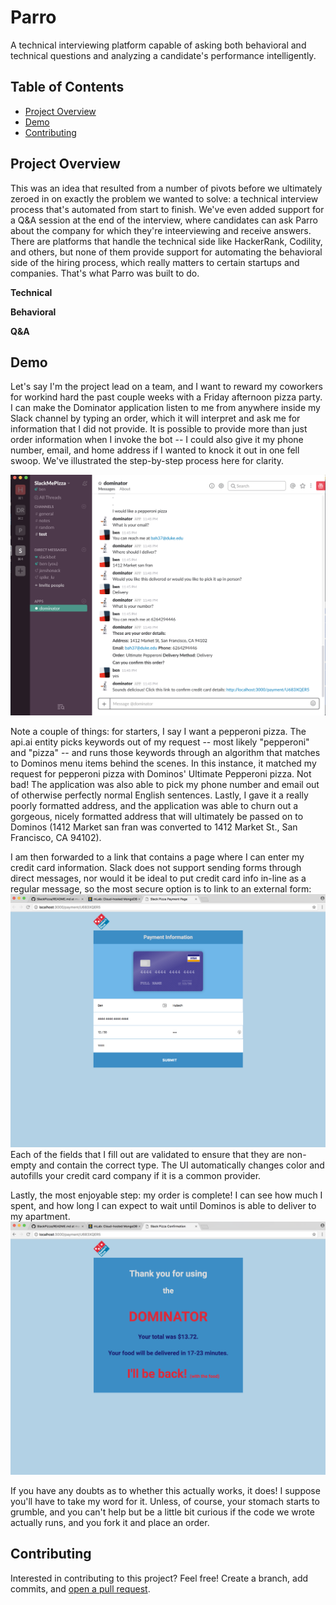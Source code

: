 # Parro

A technical interviewing platform capable of asking both behavioral and technical questions and analyzing a candidate's performance intelligently.

## Table of Contents

- [Project Overview](#project-overview)
- [Demo](#demo)
- [Contributing](#contributing)

## Project Overview

This was an idea that resulted from a number of pivots before we ultimately zeroed in on exactly the problem we wanted
to solve: a technical interview process that's automated from start to finish. We've even added support for a Q&A session at the end of the interview, where candidates can ask Parro about the company for which they're inteerviewing and receive answers. There are platforms that handle the technical side like HackerRank, Codility, and others, but none of them provide support for automating the behavioral side of the hiring process, which really matters to certain startups and companies. That's what Parro was built to do.

**Technical**


**Behavioral**


**Q&A**

## Demo

Let's say I'm the project lead on a team, and I want to reward my coworkers for workind hard the past couple weeks with a Friday afternoon pizza party. I can make the Dominator application listen to me from anywhere inside my Slack channel by typing an order, which it will interpret and ask me for information that I did not provide. It is possible to provide more than just order information when I invoke the bot -- I could also give it my phone number, email, and home address if I wanted to knock it out in one fell swoop. We've illustrated the step-by-step process here for clarity.

![alt text](https://github.com/benhubsch/SlackPizza/blob/master/pics/slack.png "In Slack")

Note a couple of things: for starters, I say I want a pepperoni pizza. The api.ai entity picks keywords out of my request -- most likely "pepperoni" and "pizza" -- and runs those keywords through an algorithm that matches to Dominos menu items behind the scenes. In this instance, it matched my request for pepperoni pizza with Dominos' Ultimate Pepperoni pizza. Not bad! The application was also able to pick my phone number and email out of otherwise perfectly normal English sentences. Lastly, I gave it a really poorly formatted address, and the application was able to churn out a gorgeous, nicely formatted address that will ultimately be passed on to Dominos (1412 Market san fran was converted to 1412 Market St., San Francisco, CA 94102).

I am then forwarded to a link that contains a page where I can enter my credit card information. Slack does not support sending forms through direct messages, nor would it be ideal to put credit card info in-line as a regular message, so the most secure option is to link to an external form:
![alt text](https://github.com/benhubsch/SlackPizza/blob/master/pics/payment.png "Payment Details")
Each of the fields that I fill out are validated to ensure that they are non-empty and contain the correct type. The UI automatically changes color and autofills your credit card company if it is a common provider.

Lastly, the most enjoyable step: my order is complete! I can see how much I spent, and how long I can expect to wait until Dominos is able to deliver to my apartment.
![alt text](https://github.com/benhubsch/SlackPizza/blob/master/pics/final.png "Order confirmation")

If you have any doubts as to whether this actually works, it does! I suppose you'll have to take my word for it. Unless, of course, your stomach starts to grumble, and you can't help but be a little bit curious if the code we wrote actually runs, and you fork it and place an order.

## Contributing

Interested in contributing to this project? Feel free! Create a branch, add commits, and [open a pull request](https://github.com/benhubsch/File-Finder/compare/).